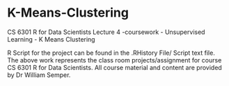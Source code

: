 # K-Means-Clustering
CS 6301 R for Data Scientists Lecture 4 -coursework - Unsupervised Learning - K Means Clustering

R Script for the project can be found in the .RHistory File/ Script text file.
The above work represents the class room projects/assignment for course CS 6301 R for Data Scientists.
All course material and content are provided by Dr William Semper.
